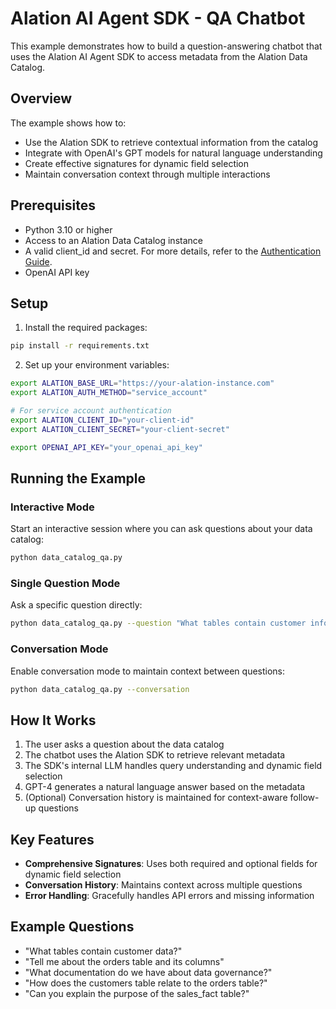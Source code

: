 # Alation AI Agent SDK - QA Chatbot

This example demonstrates how to build a question-answering chatbot that uses the Alation AI Agent SDK to access metadata from the Alation Data Catalog.

## Overview

The example shows how to:

- Use the Alation SDK to retrieve contextual information from the catalog
- Integrate with OpenAI's GPT models for natural language understanding
- Create effective signatures for dynamic field selection
- Maintain conversation context through multiple interactions

## Prerequisites

- Python 3.10 or higher
- Access to an Alation Data Catalog instance
- A valid client_id and secret. For more details, refer to the [Authentication Guide](https://github.com/Alation/alation-ai-agent-sdk/blob/main/guides/authentication.md).
- OpenAI API key

## Setup

1. Install the required packages:

```bash
pip install -r requirements.txt
```

2. Set up your environment variables:

```bash
export ALATION_BASE_URL="https://your-alation-instance.com"
export ALATION_AUTH_METHOD="service_account"

# For service account authentication
export ALATION_CLIENT_ID="your-client-id"
export ALATION_CLIENT_SECRET="your-client-secret"

export OPENAI_API_KEY="your_openai_api_key"
```

## Running the Example

### Interactive Mode

Start an interactive session where you can ask questions about your data catalog:

```bash
python data_catalog_qa.py
```

### Single Question Mode

Ask a specific question directly:

```bash
python data_catalog_qa.py --question "What tables contain customer information?"
```

### Conversation Mode

Enable conversation mode to maintain context between questions:

```bash
python data_catalog_qa.py --conversation
```

## How It Works

1. The user asks a question about the data catalog
2. The chatbot uses the Alation SDK to retrieve relevant metadata
3. The SDK's internal LLM handles query understanding and dynamic field selection
4. GPT-4 generates a natural language answer based on the metadata
5. (Optional) Conversation history is maintained for context-aware follow-up questions

## Key Features

- **Comprehensive Signatures**: Uses both required and optional fields for dynamic field selection
- **Conversation History**: Maintains context across multiple questions
- **Error Handling**: Gracefully handles API errors and missing information

## Example Questions

- "What tables contain customer data?"
- "Tell me about the orders table and its columns"
- "What documentation do we have about data governance?"
- "How does the customers table relate to the orders table?"
- "Can you explain the purpose of the sales_fact table?"

